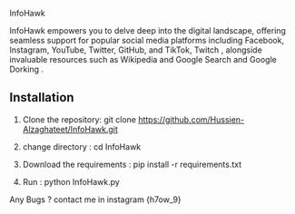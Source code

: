 
InfoHawk

InfoHawk empowers you to delve deep into the digital landscape, offering seamless support for popular social media platforms including Facebook, Instagram, YouTube, Twitter, GitHub, and TikTok, Twitch , alongside invaluable resources such as Wikipedia and Google Search
and Google Dorking .



Installation
------------
1. Clone the repository: git clone https://github.com/Hussien-Alzaghateet/InfoHawk.git

2. change directory : cd InfoHawk

3. Download the requirements : pip install -r  requirements.txt

4. Run : python InfoHawk.py



Any Bugs ? contact me in instagram {h7ow_9}
